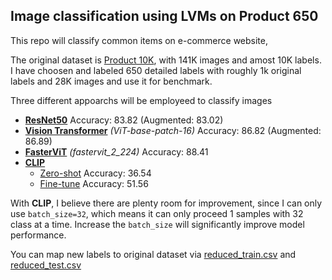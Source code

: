 ## Image classification using LVMs on Product 650

This repo will classify common items on e-commerce website,

The original dataset is [Product 10K](https://www.kaggle.com/competitions/products-10k), with 141K images and amost 10K labels. I have choosen and labeled 650 detailed labels with roughly 1k original labels and 28K images and use it for benchmark.

Three different appoarchs will be employeed to classify images

- **[ResNet50](./ResNet.ipynb)** Accuracy: 83.82 (Augmented: 83.02)
- **[Vision Transformer](./ViT.ipynb)** *(ViT-base-patch-16)* Accuracy: 86.82 (Augmented: 86.89)
- **[FasterViT](https://arxiv.org/abs/2306.06189)** *(fastervit_2_224)* Accuracy: 88.41
- **[CLIP]()**
  - [Zero-shot](./CLIP-zeroshot.ipynb) Accuracy: 36.54
  - [Fine-tune](./CLIP-finetune.ipynb) Accuracy: 51.56

With **CLIP**, I believe there are plenty room for improvement, since I can only use `batch_size=32`, which means it can only proceed 1 samples with 32 class at a time. Increase the `batch_size` will significantly improve model performance.

You can map new labels to original dataset via [reduced_train.csv](./reduced_train.csv) and [reduced_test.csv](./reduced_test.csv)
